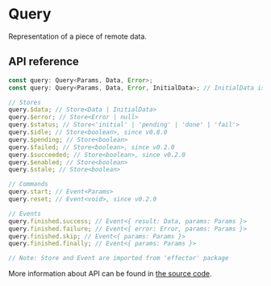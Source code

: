 # Query

Representation of a piece of remote data.

## API reference

```ts
const query: Query<Params, Data, Error>;
const query: Query<Params, Data, Error, InitialData>; // InitialData is allowed since v0.3.0

// Stores
query.$data; // Store<Data | InitialData>
query.$error; // Store<Error | null>
query.$status; // Store<'initial' | 'pending' | 'done' | 'fail'>
query.$idle; // Store<boolean>, since v0.8.0
query.$pending; // Store<boolean>
query.$failed; // Store<boolean>, since v0.2.0
query.$succeeded; // Store<boolean>, since v0.2.0
query.$enabled; // Store<boolean>
query.$stale; // Store<boolean>

// Commands
query.start; // Event<Params>
query.reset; // Event<void>, since v0.2.0

// Events
query.finished.success; // Event<{ result: Data, params: Params }>
query.finished.failure; // Event<{ error: Error, params: Params }>
query.finished.skip; // Event<{ params: Params }>
query.finished.finally; // Event<{ params: Params }>

// Note: Store and Event are imported from 'effector' package
```

More information about API can be found in [the source code](https://github.com/igorkamyshev/farfetched/blob/master/packages/core/src/query/type.ts).
